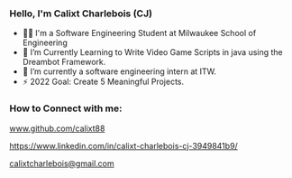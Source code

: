 ### Hello, I'm Calixt Charlebois (CJ)

- 👨‍🎓 I'm a Software Engineering Student at Milwaukee School of Engineering
- 🤖 I’m Currently Learning to Write Video Game Scripts in java using the Dreambot Framework.
- 🔗 I’m currently a software engineering intern at ITW.
- ⚡ 2022 Goal: Create 5 Meaningful Projects.

### How to Connect with me:

www.github.com/calixt88 

https://www.linkedin.com/in/calixt-charlebois-cj-3949841b9/

calixtcharlebois@gmail.com

<!-- [<img align="left" alt="codeSTACKr | YouTube" width="22px" src="https://cdn.jsdelivr.net/npm/simple-icons@v3/icons/youtube.svg" />][youtube]
[<img align="left" alt="codeSTACKr | Twitter" width="22px" src="https://cdn.jsdelivr.net/npm/simple-icons@v3/icons/twitter.svg" />][twitter]
[<img align="left" alt="codeSTACKr | LinkedIn" width="22px" src="https://cdn.jsdelivr.net/npm/simple-icons@v3/icons/linkedin.svg" />][linkedin]
[<img align="left" alt="codeSTACKr | Instagram" width="22px" src="https://cdn.jsdelivr.net/npm/simple-icons@v3/icons/instagram.svg" />][instagram] -->
